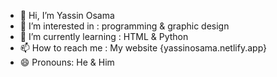 - 👋 Hi, I’m Yassin Osama
- 👀 I’m interested in : programming & graphic design
- 🌱 I’m currently learning : HTML & Python
- 📫 How to reach me : My website {yassinosama.netlify.app}
- 😄 Pronouns: He & Him
